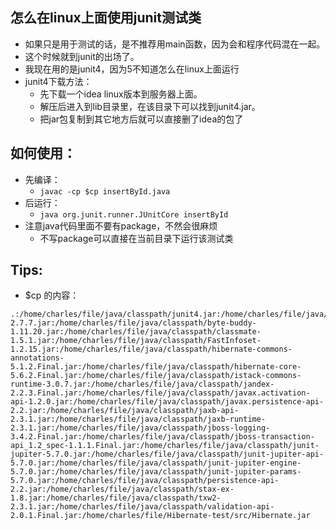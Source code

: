 ## 怎么在linux上面使用junit测试类
* 如果只是用于测试的话，是不推荐用main函数，因为会和程序代码混在一起。
* 这个时候就到junit的出场了。
* 我现在用的是junit4，因为5不知道怎么在linux上面运行
* junit4下载方法：
  * 先下载一个idea linux版本到服务器上面。
  * 解压后进入到lib目录里，在该目录下可以找到junit4.jar。
  * 把jar包复制到其它地方后就可以直接删了idea的包了
## 如何使用：
* 先编译：
  * `javac -cp $cp insertById.java`
* 后运行：
  * `java org.junit.runner.JUnitCore insertById`
* 注意java代码里面不要有package，不然会很麻烦
  * 不写package可以直接在当前目录下运行该测试类
## Tips:
* $cp 的内容：
```
.:/home/charles/file/java/classpath/junit4.jar:/home/charles/file/java/classpath/junit.jar:/home/charles/file/java/classpath/antlr-2.7.7.jar:/home/charles/file/java/classpath/byte-buddy-1.11.20.jar:/home/charles/file/java/classpath/classmate-1.5.1.jar:/home/charles/file/java/classpath/FastInfoset-1.2.15.jar:/home/charles/file/java/classpath/hibernate-commons-annotations-5.1.2.Final.jar:/home/charles/file/java/classpath/hibernate-core-5.6.2.Final.jar:/home/charles/file/java/classpath/istack-commons-runtime-3.0.7.jar:/home/charles/file/java/classpath/jandex-2.2.3.Final.jar:/home/charles/file/java/classpath/javax.activation-api-1.2.0.jar:/home/charles/file/java/classpath/javax.persistence-api-2.2.jar:/home/charles/file/java/classpath/jaxb-api-2.3.1.jar:/home/charles/file/java/classpath/jaxb-runtime-2.3.1.jar:/home/charles/file/java/classpath/jboss-logging-3.4.2.Final.jar:/home/charles/file/java/classpath/jboss-transaction-api_1.2_spec-1.1.1.Final.jar:/home/charles/file/java/classpath/junit-jupiter-5.7.0.jar:/home/charles/file/java/classpath/junit-jupiter-api-5.7.0.jar:/home/charles/file/java/classpath/junit-jupiter-engine-5.7.0.jar:/home/charles/file/java/classpath/junit-jupiter-params-5.7.0.jar:/home/charles/file/java/classpath/persistence-api-2.2.jar:/home/charles/file/java/classpath/stax-ex-1.8.jar:/home/charles/file/java/classpath/txw2-2.3.1.jar:/home/charles/file/java/classpath/validation-api-2.0.1.Final.jar:/home/charles/file/Hibernate-test/src/Hibernate.jar
```
